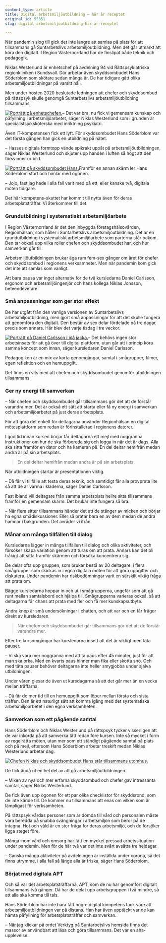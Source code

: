 ```yaml
---
content_type: article
title: Digital arbetsmiljöutbildning – här är receptet
original_id: 55351
slug: digital-arbetsmiljoutbildning-har-ar-receptet

---
```


När pandemin slog till gick det inte längre att samlas på plats för att tillsammans gå Suntarbetslivs arbetsmiljöutbildning. Men det går utmärkt att köra den digitalt. I Region Västernorrland har de finslipat både teknik och pedagogik.

Niklas Westerlund är enhetschef på avdelning 94 vid Rättspsykiatriska regionkliniken i Sundsvall. Där arbetar även skyddsombudet Hans Söderblom som skötare sedan många år. De har tidigare gått olika arbetsmiljöutbildningar på varsitt håll.

Men under hösten 2020 beslutade ledningen att chefer och skyddsombud på rättspsyk skulle genomgå Suntarbetslivs arbetsmiljöutbildning tillsammans.

[![Porträtt på enhetschefen.](https://www.suntarbetsliv.se/wp-content/uploads/2021/03/200x220-niklas-westerlund-foto-mats-andersson.jpg)](https://www.suntarbetsliv.se/wp-content/uploads/2021/03/200x220-niklas-westerlund-foto-mats-andersson.jpg)– Det var bra, nu fick vi gemensam kunskap och påfyllning i arbetsmiljöarbetet, säger Niklas Westerlund som i grunden är specialistsjuksköterska med inriktning psykiatri.

Även IT-kompetensen fick ett lyft. För skyddsombudet Hans Söderblom var det första gången han gick en utbildning på nätet.

– Hasses digitala formtopp vände spikrakt uppåt på arbetsmiljöutbildningen, säger Niklas Westerlund och skjuter upp handen i luften så högt att den försvinner ur bild.

[![Porträtt på skyddsombudet Hans.](https://www.suntarbetsliv.se/wp-content/uploads/2021/03/200x220-hans-soderblom-foto-mats-andersson.jpg)](https://www.suntarbetsliv.se/wp-content/uploads/2021/03/200x220-hans-soderblom-foto-mats-andersson.jpg)Framför en annan skärm ler Hans Söderblom stort och himlar med ögonen.

– Jojo, fast jag hade i alla fall varit med på ett, eller kanske två, digitala möten tidigare.

Det här kompetens-skuttet har kommit till nytta även för deras arbetsplatsträffar. Vi återkommer till det.

### Grundutbildning i systematiskt arbetsmiljöarbete

I Region Västernorrland är det den inbyggda företagshälsovården, Regionhälsan, som håller i Suntarbetslivs arbetsmiljöutbildning. Det är en grundutbildning i systematiskt arbetsmiljöarbete som parterna står bakom. Den tar också upp vilka roller chefen och skyddsombudet har, och hur samverkan går till.

Arbetsmiljöutbildningen brukar äga rum fem-sex gånger om året för chefer och skyddsombud i regionens verksamheter. Men när pandemin kom gick det inte att samlas som vanligt.

Att bara pausa var inget alternativ för de två kursledarna Daniel Carlsson, ergonom och arbetsmiljöingenjör och hans kollega Niklas Jonsson, beteendevetare.

### Små anpassningar som ger stor effekt

De har utgått från den vanliga versionen av Suntarbetslivs arbetsmiljöutbildning, men gjort små anpassningar för att det skulle fungera att genomföra den digitalt. Den består av sex delar fördelade på tre dagar, precis som annars. Här blev det varje tisdag i tre veckor.

[![Porträtt på Daniel Carlsson i blå jacka.](https://www.suntarbetsliv.se/wp-content/uploads/2021/03/200x220-daniel-carlsson1-foto-mats-andersson.jpg)](https://www.suntarbetsliv.se/wp-content/uploads/2021/03/200x220-daniel-carlsson1-foto-mats-andersson.jpg)– Det behövs ingen stor arbetsinsats för att gå över till digital plattform, utan går att i princip köra samma koncept som innan, säger kursledaren Daniel Carlsson.

Pedagogiken är en mix av korta genomgångar, samtal i smågrupper, filmer, egen reflektion och en hemuppgift.

Det finns en vits med att chefen och skyddsombudet genomför utbildningen tillsammans.

### Ger ny energi till samverkan

– När chefen och skyddsombudet går tillsammans gör det att de förstår varandra mer. Det är också ett sätt att starta eller få ny energi i samverkan och arbetsmiljöarbetet på just deras arbetsplats.

För att göra det enkelt för deltagarna använder Regionhälsan en digital mötesplattform som redan är förinstallerad i regionens datorer.

I god tid innan kursen börjar får deltagarna ett mejl med noggranna instruktioner om hur de ska förbereda sig och logga in när det är dags. Alla ska sitta framför en dator och ha kameran på. En del deltar hemifrån medan andra är på sin arbetsplats.

> En del deltar hemifrån medan andra är på sin arbetsplats.

När utbildningen startar är presentationen viktig.

– Då får vi tillfälle att testa deras teknik, och samtidigt får alla provprata lite så att de är varma i kläderna, säger Daniel Carlsson.

Fast ibland vill deltagare från samma arbetsplats hellre sitta tillsammans framför en gemensam skärm. Det brukar inte fungera så bra.

– När flera sitter tillsammans händer det att de stänger av micken och börjar ha egna smådiskussioner. Eller så pratar bara en av dem medan de andra hamnar i bakgrunden. Det avråder vi ifrån.

### Månar om många tillfällen till dialog

Kursledarna lägger in många tillfällen till dialog och olika aktiviteter, och försöker skapa variation genom att turas om att prata. Annars kan det bli tråkigt att sitta framför skärmen och försöka koncentrera sig.

De delar ofta upp gruppen, som brukar bestå av 20 deltagare, i flera smågrupper som skickas in i egna digitala möten för att göra uppgifter och diskutera. Under pandemin har riskbedömningar varit en särskilt viktig fråga att prata om.

Bägge kursledarna hoppar in och ut i smågrupperna, ungefär som att gå runt mellan samtalsbord och hjälpa till. Smågrupperna varieras också, så att deltagarna får chans att prata med fler och få mer kunskapsutbyte.

Andra knep är små undersökningar i chatten, och att var och en får frågor direkt av kursledaren.

> När chefen och skyddsombudet går tillsammans gör det att de förstår varandra mer.

Efter tre kursomgångar har kursledarna insett att det är viktigt med täta pauser.

– Vi ska vara mer noggranna med att ta paus efter 45 minuter, just för att man ska orka. Med en kvarts paus hinner man fika eller skotta snö. Och med täta pauser behöver deltagarna inte heller smygjobba under själva utbildningen.

Under våren glesar de även ut kursdagarna så att det går mer än en vecka mellan träffarna.

– Då får de mer tid till en hemuppgift som löper mellan första och sista träffen. Den är ett naturligt sätt att komma igång med det systematiska arbetsmiljöarbetet i den egna verksamheten.

### Samverkan som ett pågående samtal

Hans Söderblom och Niklas Westerlund på rättspsyk tycker visserligen att de var inkörda på att samverka tätt redan före kursen. Inte så mycket i form av regelrätta möten, utan mer som ett ständigt pågående samtal på plats och på mejl, eftersom Hans Söderblom arbetar treskift medan Niklas Westerlund arbetar dag.

[![Chefen Niklas och skyddsombudet Hans står tillsammans utomhus.](https://www.suntarbetsliv.se/wp-content/uploads/2021/03/750x400-niklas-westerlund-hans-soderblom-foto-mats-andersson.jpg)](https://www.suntarbetsliv.se/wp-content/uploads/2021/03/750x400-niklas-westerlund-hans-soderblom-foto-mats-andersson.jpg)

De fick ändå ut en hel del av att gå arbetsmiljöutbildningen.

– Mixen av nya och mer erfarna skyddsombud och chefer gav intressanta samtal, säger Niklas Westerlund.

De fick även upp ögonen för ett par olika checklistor för skyddsrond, som de inte kände till. De kommer nu tillsammans att enas om vilken som är lämpligast för verksamheten.

På rättspsyk vårdas personer som är dömda till vård och personalen måste vara beredda på snabba svängningar i arbetsmiljön som beror på de intagna. Hot och våld är en stor fråga för deras arbetsmiljö, och de försöker ligga steget före.

Många inom vård och omsorg har fått en mycket pressad arbetssituation under pandemin. Men för de här två var det inte svårt avsätta tre heldagar.

– Ganska många aktiviteter på avdelningen är inställda under corona, så det finns utrymme, i alla fall så länge alla är friska, säger Hans Söderblom.

### Börjat med digitala APT

Och så var det arbetsplatsträffarna, APT, som de nu har genomfört digitalt tillsammans två gånger. Då har de delat upp arbetsgruppen i två mindre, så att alla ska komma till tals.

Hans Söderblom har inte bara fått högre digital kompetens tack vare att arbetsmiljöutbildningen var på distans. Han har även upptäckt var de kan hämta påfyllning för arbetsplatsträffar och samverkan.

– När jag klickar på ordet Verktyg på Suntarbetslivs hemsida finns det massor av användbart att läsa och göra tillsammans. Det var en aha-upplevelse.


